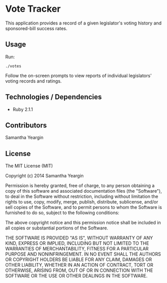 # Vote Tracker

This application provides a record of a given legislator's voting history and sponsored-bill success rates.

## Usage

Run:

    ./votes

Follow the on-screen prompts to view reports of individual legislators' voting records and ratings.

## Technologies / Dependencies

  * Ruby 2.1.1

## Contributors

Samantha Yeargin

## License

The MIT License (MIT)

Copyright (c) 2014 Samantha Yeargin

Permission is hereby granted, free of charge, to any person obtaining a copy
of this software and associated documentation files (the "Software"), to deal
in the Software without restriction, including without limitation the rights
to use, copy, modify, merge, publish, distribute, sublicense, and/or sell
copies of the Software, and to permit persons to whom the Software is
furnished to do so, subject to the following conditions:

The above copyright notice and this permission notice shall be included in
all copies or substantial portions of the Software.

THE SOFTWARE IS PROVIDED "AS IS", WITHOUT WARRANTY OF ANY KIND, EXPRESS OR
IMPLIED, INCLUDING BUT NOT LIMITED TO THE WARRANTIES OF MERCHANTABILITY,
FITNESS FOR A PARTICULAR PURPOSE AND NONINFRINGEMENT. IN NO EVENT SHALL THE
AUTHORS OR COPYRIGHT HOLDERS BE LIABLE FOR ANY CLAIM, DAMAGES OR OTHER
LIABILITY, WHETHER IN AN ACTION OF CONTRACT, TORT OR OTHERWISE, ARISING FROM,
OUT OF OR IN CONNECTION WITH THE SOFTWARE OR THE USE OR OTHER DEALINGS IN
THE SOFTWARE.
